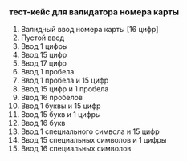 ### тест-кейс для валидатора номера карты
1. Валидный ввод номера карты [16 цифр]
1. Пустой ввод
1. Ввод 1 цифры
1. Ввод 15 цифр
1. Ввод 17 цифр
1. Ввод 1 пробела
1. Ввод 1 пробела и 15 цифр
1. Ввод 15 цифр и 1 пробела
1. Ввод 16 пробелов
1. Ввод 1 буквы и 15 цифр
1. Ввод 15 букв и 1 цифры
1. Ввод 16 букв
1. Ввод 1 специального символа и 15 цифр
1. Ввод 15 специальных символов и 1 цифры
1. Ввод 16 специальных символов